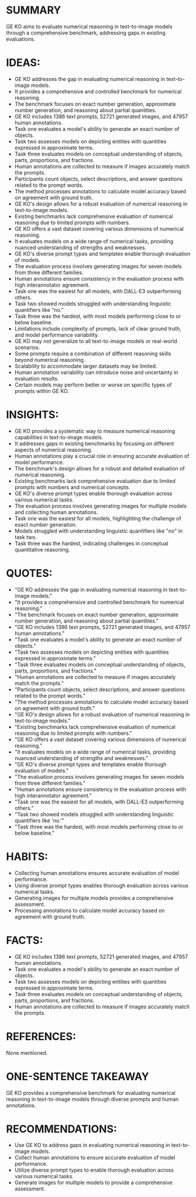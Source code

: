 # SUMMARY
GE KO aims to evaluate numerical reasoning in text-to-image models through a comprehensive benchmark, addressing gaps in existing evaluations.

# IDEAS:
- GE KO addresses the gap in evaluating numerical reasoning in text-to-image models.
- It provides a comprehensive and controlled benchmark for numerical reasoning.
- The benchmark focuses on exact number generation, approximate number generation, and reasoning about partial quantities.
- GE KO includes 1386 text prompts, 52721 generated images, and 47957 human annotations.
- Task one evaluates a model's ability to generate an exact number of objects.
- Task two assesses models on depicting entities with quantities expressed in approximate terms.
- Task three evaluates models on conceptual understanding of objects, parts, proportions, and fractions.
- Human annotations are collected to measure if images accurately match the prompts.
- Participants count objects, select descriptions, and answer questions related to the prompt words.
- The method processes annotations to calculate model accuracy based on agreement with ground truth.
- GE KO's design allows for a robust evaluation of numerical reasoning in text-to-image models.
- Existing benchmarks lack comprehensive evaluation of numerical reasoning due to limited prompts with numbers.
- GE KO offers a vast dataset covering various dimensions of numerical reasoning.
- It evaluates models on a wide range of numerical tasks, providing nuanced understanding of strengths and weaknesses.
- GE KO's diverse prompt types and templates enable thorough evaluation of models.
- The evaluation process involves generating images for seven models from three different families.
- Human annotations ensure consistency in the evaluation process with high interannotator agreement.
- Task one was the easiest for all models, with DALL-E3 outperforming others.
- Task two showed models struggled with understanding linguistic quantifiers like "no."
- Task three was the hardest, with most models performing close to or below baseline.
- Limitations include complexity of prompts, lack of clear ground truth, and model performance variability.
- GE KO may not generalize to all text-to-image models or real-world scenarios.
- Some prompts require a combination of different reasoning skills beyond numerical reasoning.
- Scalability to accommodate larger datasets may be limited.
- Human annotation variability can introduce noise and uncertainty in evaluation results.
- Certain models may perform better or worse on specific types of prompts within GE KO.

# INSIGHTS:
- GE KO provides a systematic way to measure numerical reasoning capabilities in text-to-image models.
- It addresses gaps in existing benchmarks by focusing on different aspects of numerical reasoning.
- Human annotations play a crucial role in ensuring accurate evaluation of model performance.
- The benchmark's design allows for a robust and detailed evaluation of numerical reasoning.
- Existing benchmarks lack comprehensive evaluation due to limited prompts with numbers and numerical concepts.
- GE KO's diverse prompt types enable thorough evaluation across various numerical tasks.
- The evaluation process involves generating images for multiple models and collecting human annotations.
- Task one was the easiest for all models, highlighting the challenge of exact number generation.
- Models struggled with understanding linguistic quantifiers like "no" in task two.
- Task three was the hardest, indicating challenges in conceptual quantitative reasoning.

# QUOTES:
- "GE KO addresses the gap in evaluating numerical reasoning in text-to-image models."
- "It provides a comprehensive and controlled benchmark for numerical reasoning."
- "The benchmark focuses on exact number generation, approximate number generation, and reasoning about partial quantities."
- "GE KO includes 1386 text prompts, 52721 generated images, and 47957 human annotations."
- "Task one evaluates a model's ability to generate an exact number of objects."
- "Task two assesses models on depicting entities with quantities expressed in approximate terms."
- "Task three evaluates models on conceptual understanding of objects, parts, proportions, and fractions."
- "Human annotations are collected to measure if images accurately match the prompts."
- "Participants count objects, select descriptions, and answer questions related to the prompt words."
- "The method processes annotations to calculate model accuracy based on agreement with ground truth."
- "GE KO's design allows for a robust evaluation of numerical reasoning in text-to-image models."
- "Existing benchmarks lack comprehensive evaluation of numerical reasoning due to limited prompts with numbers."
- "GE KO offers a vast dataset covering various dimensions of numerical reasoning."
- "It evaluates models on a wide range of numerical tasks, providing nuanced understanding of strengths and weaknesses."
- "GE KO's diverse prompt types and templates enable thorough evaluation of models."
- "The evaluation process involves generating images for seven models from three different families."
- "Human annotations ensure consistency in the evaluation process with high interannotator agreement."
- "Task one was the easiest for all models, with DALL-E3 outperforming others."
- "Task two showed models struggled with understanding linguistic quantifiers like 'no.'"
- "Task three was the hardest, with most models performing close to or below baseline."

# HABITS:
- Collecting human annotations ensures accurate evaluation of model performance.
- Using diverse prompt types enables thorough evaluation across various numerical tasks.
- Generating images for multiple models provides a comprehensive assessment.
- Processing annotations to calculate model accuracy based on agreement with ground truth.

# FACTS:
- GE KO includes 1386 text prompts, 52721 generated images, and 47957 human annotations.
- Task one evaluates a model's ability to generate an exact number of objects.
- Task two assesses models on depicting entities with quantities expressed in approximate terms.
- Task three evaluates models on conceptual understanding of objects, parts, proportions, and fractions.
- Human annotations are collected to measure if images accurately match the prompts.

# REFERENCES:
None mentioned.

# ONE-SENTENCE TAKEAWAY
GE KO provides a comprehensive benchmark for evaluating numerical reasoning in text-to-image models through diverse prompts and human annotations.

# RECOMMENDATIONS:
- Use GE KO to address gaps in evaluating numerical reasoning in text-to-image models.
- Collect human annotations to ensure accurate evaluation of model performance.
- Utilize diverse prompt types to enable thorough evaluation across various numerical tasks.
- Generate images for multiple models to provide a comprehensive assessment.